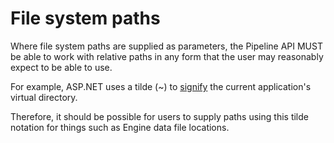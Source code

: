 # File system paths

Where file system paths are supplied as parameters, the Pipeline API MUST
be able to work with relative paths in any form that the user may
reasonably expect to be able to use.

For example, ASP.NET uses a tilde (~) to
[signify](https://www.cryer.co.uk/brian/csharp/tilde_virtual_paths_in_asp_net.htm)
the current application's virtual directory.

Therefore, it should be possible for users to supply paths using this
tilde notation for things such as Engine data file locations.
